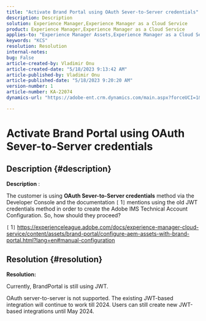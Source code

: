```yaml
---
title: "Activate Brand Portal using OAuth Sever-to-Server credentials"
description: Description
solution: Experience Manager,Experience Manager as a Cloud Service
product: Experience Manager,Experience Manager as a Cloud Service
applies-to: "Experience Manager Assets,Experience Manager as a Cloud Service,Experience Manager"
keywords: "KCS"
resolution: Resolution
internal-notes: 
bug: False
article-created-by: Vladimir Onu
article-created-date: "5/18/2023 9:13:42 AM"
article-published-by: Vladimir Onu
article-published-date: "5/18/2023 9:20:20 AM"
version-number: 1
article-number: KA-22074
dynamics-url: "https://adobe-ent.crm.dynamics.com/main.aspx?forceUCI=1&pagetype=entityrecord&etn=knowledgearticle&id=85752446-5cf5-ed11-8848-6045bd006c82"

---
```

# Activate Brand Portal using OAuth Sever-to-Server credentials

## Description {#description}


<b>Description</b> :

The customer is using <b>OAuth Sever-to-Server credentials</b> method via the Developer Console and the documentation `[` 1`]`  mentions using the old JWT credentials method in order to create the Adobe IMS Technical Account Configuration. So, how should they proceed?

 `[` 1`]`  https://experienceleague.adobe.com/docs/experience-manager-cloud-service/content/assets/brand-portal/configure-aem-assets-with-brand-portal.html?lang=en#manual-configuration




## Resolution {#resolution}


<b>Resolution:</b>

Currently, BrandPortal is still using JWT.

OAuth server-to-server is not supported. The existing JWT-based integration will continue to work till 2024. Users can still create new JWT-based integrations until May 2024.
